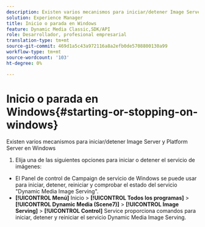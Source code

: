 ```yaml
---
description: Existen varios mecanismos para iniciar/detener Image Server y Platform Server en Windows
solution: Experience Manager
title: Inicio o parada en Windows
feature: Dynamic Media Classic,SDK/API
role: Desarrollador, profesional empresarial
translation-type: tm+mt
source-git-commit: 469d1a5c43a972116a8a2efb0de5708800130a99
workflow-type: tm+mt
source-wordcount: '103'
ht-degree: 0%

---
```



# Inicio o parada en Windows{#starting-or-stopping-on-windows}

Existen varios mecanismos para iniciar/detener Image Server y Platform Server en Windows

1. Elija una de las siguientes opciones para iniciar o detener el servicio de imágenes:

* El Panel de control de Campaign de servicio de Windows se puede usar para iniciar, detener, reiniciar y comprobar el estado del servicio &quot;Dynamic Media Image Serving&quot;.
* **[!UICONTROL Menú]** Inicio >  **[!UICONTROL Todos los programas]** >  **[!UICONTROL Dynamic Media (Scene7)]** >  **[!UICONTROL Image Serving]** >  **[!UICONTROL Control]** Service proporciona comandos para iniciar, detener y reiniciar el servicio Dynamic Media Image Serving.

